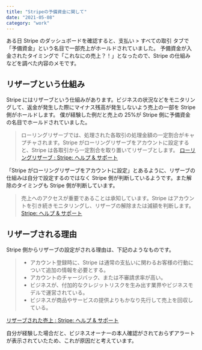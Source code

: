 ```yaml
---
title: "Stripeの予備資金に関して"
date: "2021-05-08"
category: "work"
---
```


ある日 Stripe のダッシュボードを確認すると、支払い > すべての取引 タブで「予備資金」という名目で一部売上がホールドされていました。
予備資金が入金されたタイミングで「これなにの売上？！」となったので、Stripe の仕組みなどを調べた内容のメモです。

## リザーブという仕組み

Stripe にはリザーブという仕組みがあります。ビジネスの状況などをモニタリングして、返金が発生した際にマイナス残高が発生しないよう売上の一部を Stripe 側がホールドします。
僕が経験した例だと売上の 25%が Stripe 側に予備資金の名目でホールドされていました。

> ローリングリザーブでは、処理された各取引の処理金額の一定割合がキャプチャされます。Stripe がローリングリザーブをアカウントに設定すると、Stripe は各取引から一定割合を取り置いてリザーブとします。
> [ローリングリザーブ : Stripe: ヘルプ & サポート](https://support.stripe.com/questions/rolling-reserves)

「Stripe がローリングリザーブをアカウントに設定」とあるように、リザーブの仕組みは自分で設定するのではなく Stripe 側が判断しているようです。また解除のタイミングも Stripe 側が判断しています。

> 売上へのアクセスが重要であることは承知しています。Stripe はアカウントを引き続きモニタリングし、リザーブの解除または減額を判断します。
> [Stripe: ヘルプ & サポート](https://support.stripe.com/topics/reserves)

## リザーブされる理由

Stripe 側からリザーブの設定がされる理由は、下記のようなものです。

> - アカウント登録時に、Stripe は通常の支払いに関わるお客様の行動について追加の情報を必要とする。
> - アカウントのチャージバック、または不審請求率が高い。
> - ビジネスが、付加的なクレジットリスクを生み出す業界やビジネスモデルで運営されている。
> - ビジネスが商品やサービスの提供よりもかなり先行して売上を回収している。

[リザーブされた売上 : Stripe: ヘルプ & サポート](https://support.stripe.com/questions/reserved-funds)

自分が経験した場合だと、ビジネスオーナーの本人確認がされておらずアラートが表示されていたため、これが原因だと考えています。
